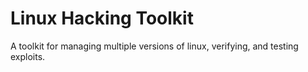 # Linux Hacking Toolkit

A toolkit for managing multiple versions of linux, verifying, and testing exploits.
